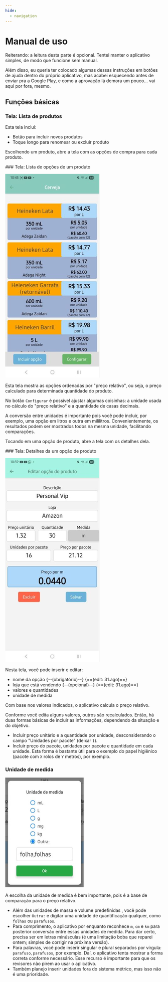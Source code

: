 ```yaml
---
hide:
  - navigation
---
```


# Manual de uso

Reiterando: a leitura desta parte é opcional. Tentei manter o aplicativo simples, de modo que funcione sem manual. 

Além disso, eu queria ter colocado algumas dessas instruções em botões de ajuda dentro do próprio aplicativo, mas acabei esquecendo antes de enviar pra a Google Play, e como a aprovação lá demora um pouco... vai aqui por fora, mesmo.

## Funções básicas

### Tela: Lista de produtos 


Esta tela inclui:

- Botão para incluir novos produtos
- Toque longo para renomear ou excluir produto

Escolhendo um produto, abre a tela com as opções de compra para cada produto.

<div markdown = "1" class='container'>

<div markdown = "block">
### Tela: Lista de opções de um produto

![Tela: lista de opções](assets/tela_opcoes_300px.jpg#right)

Esta tela mostra as opções ordenadas por "preço relativo", ou seja, o preço calculado para determinada quantidade do produto.

No botão `Configurar` é possível ajustar algumas coisinhas: a unidade usada no cálculo do "preço relativo" e a quantidade de casas decimais.

A conversão entre unidades é importante pois você pode incluir, por exemplo, uma opção em litros e outra em mililitros. Convenientemente, os resultados podem ser mostrados todos na mesma unidade, facilitando comparações.

Tocando em uma opção de produto, abre a tela com os detalhes dela.

</div>
</div>

<div markdown = "1" class='container'>
<div markdown = "block">
### Tela: Detalhes da um opção de produto

![Tela: lista de opções](assets/tela_detalhe_opcao_300px.jpg#right)

Nesta tela, você pode inserir e editar:

  - nome da opção {--(obrigatório)--} {==(edit: 31.ago)==}
  - loja que está vendendo {--(opcional)--} {==(edit: 31.ago)==}
  - valores e quantidades
  - unidade de medida

Com base nos valores indicados, o aplicativo calcula o preço relativo.

Conforme você edita alguns valores, outros são recalculados. Então, há duas formas básicas de incluir as informações, dependendo da situação e do objetivo.

- Incluir preço unitário e a quantidade por unidade, desconsiderando o campo "Unidades por pacote" (deixar `1`).
- Incluir preço do pacote, unidades por pacote e quantidade em cada unidade. Esta forma é bastante útil para o exemplo do papel higiênico (pacote com `X` rolos de `Y` metros), por exemplo.

</div>

</div>

### Unidade de medida

![Modal: unidade de medida](assets/modal_unidade_250px.jpg#right)

A escolha da unidade de medida é bem importante, pois é a base de comparação para o preço relativo.

- Além das unidades de massa e volume predefinidas , você pode escolher `Outra:` e digitar uma unidade de quantificação qualquer, como `folhas` ou `parafusos`.
- Para comprimento, o aplicativo por enquanto reconhece `m`, `cm` e `km` para posterior conversão entre essas unidades de medida. Para dar certo, precisa ser em letras minúsculas (é uma limitação boba que reparei ontem; simples de corrigir na próxima versão).
- Para palavras, você pode inserir singular e plural separados por vírgula: `parafuso,parafusos`, por exemplo. Daí, o aplicativo tenta mostrar a forma correta conforme necessário. Esse recurso é importante para que os revisores não pirem ao usar o aplicativo. 
- Também planejo inserir unidades fora do sistema métrico, mas isso não é uma prioridade.